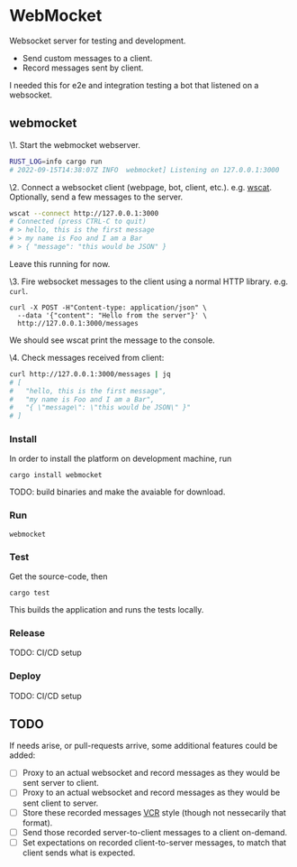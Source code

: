 # WebMocket

Websocket server for testing and development.

* Send custom messages to a client.
* Record messages sent by client.

I needed this for e2e and integration testing a bot that listened on
a websocket.

## webmocket

\1. Start the webmocket webserver.

```bash
RUST_LOG=info cargo run
# 2022-09-15T14:38:07Z INFO  webmocket] Listening on 127.0.0.1:3000
```

\2. Connect a websocket client (webpage, bot, client, etc.). e.g. [wscat](https://github.com/websockets/wscat).
  Optionally, send a few messages to the server.

```bash
wscat --connect http://127.0.0.1:3000
# Connected (press CTRL-C to quit)
# > hello, this is the first message
# > my name is Foo and I am a Bar
# > { "message": "this would be JSON" }
```

Leave this running for now.

\3. Fire websocket messages to the client using a normal HTTP library. e.g. `curl`.
```
curl -X POST -H"Content-type: application/json" \
  --data '{"content": "Hello from the server"}' \
  http://127.0.0.1:3000/messages
```

We should see wscat print the message to the console.

\4. Check messages received from client:

```bash
curl http://127.0.0.1:3000/messages | jq
# [
#   "hello, this is the first message",
#   "my name is Foo and I am a Bar",
#   "{ \"message\": \"this would be JSON\" }"
# ]
```

### Install

In order to install the platform on development machine, run

    cargo install webmocket

TODO: build binaries and make the avaiable for download.

### Run

    webmocket

### Test

Get the source-code, then

    cargo test

This builds the application and runs the tests locally.

### Release

TODO: CI/CD setup

### Deploy

TODO: CI/CD setup

## TODO

If needs arise, or pull-requests arrive, some additional features could be added:

* [ ] Proxy to an actual websocket and record messages as they would be sent server to client.
* [ ] Proxy to an actual websocket and record messages as they would be sent client to server.
* [ ] Store these recorded messages [VCR](https://github.com/vcr/vcr) style (though not nessecarily that format).
* [ ] Send those recorded server-to-client messages to a client on-demand.
* [ ] Set expectations on recorded client-to-server messages, to match that client sends what is expected.
